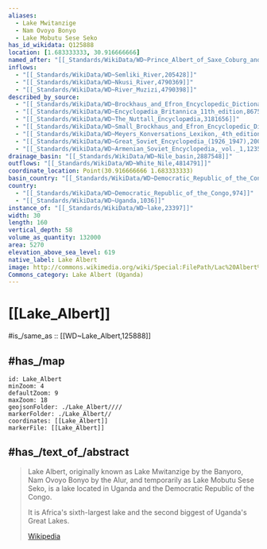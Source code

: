 ```yaml
---
aliases:
  - Lake Mwitanzige
  - Nam Ovoyo Bonyo
  - Lake Mobutu Sese Seko
has_id_wikidata: Q125888
location: [1.683333333, 30.916666666]
named_after: "[[_Standards/WikiData/WD~Prince_Albert_of_Saxe_Coburg_and_Gotha,152245]]"
inflows:
  - "[[_Standards/WikiData/WD~Semliki_River,205428]]"
  - "[[_Standards/WikiData/WD~Nkusi_River,4790369]]"
  - "[[_Standards/WikiData/WD~River_Muzizi,4790398]]"
described_by_source:
  - "[[_Standards/WikiData/WD~Brockhaus_and_Efron_Encyclopedic_Dictionary,602358]]"
  - "[[_Standards/WikiData/WD~Encyclopædia_Britannica_11th_edition,867541]]"
  - "[[_Standards/WikiData/WD~The_Nuttall_Encyclopædia,3181656]]"
  - "[[_Standards/WikiData/WD~Small_Brockhaus_and_Efron_Encyclopedic_Dictionary,19180675]]"
  - "[[_Standards/WikiData/WD~Meyers_Konversations_Lexikon,_4th_edition_(1885_1890),19219752]]"
  - "[[_Standards/WikiData/WD~Great_Soviet_Encyclopedia_(1926_1947),20078554]]"
  - "[[_Standards/WikiData/WD~Armenian_Soviet_Encyclopedia,_vol._1,123560817]]"
drainage_basin: "[[_Standards/WikiData/WD~Nile_basin,2887548]]"
outflows: "[[_Standards/WikiData/WD~White_Nile,4814791]]"
coordinate_location: Point(30.916666666 1.683333333)
basin_country: "[[_Standards/WikiData/WD~Democratic_Republic_of_the_Congo,974]]"
country:
  - "[[_Standards/WikiData/WD~Democratic_Republic_of_the_Congo,974]]"
  - "[[_Standards/WikiData/WD~Uganda,1036]]"
instance_of: "[[_Standards/WikiData/WD~lake,23397]]"
width: 30
length: 160
vertical_depth: 58
volume_as_quantity: 132000
area: 5270
elevation_above_sea_level: 619
native_label: Lake Albert
image: http://commons.wikimedia.org/wiki/Special:FilePath/Lac%20Albert%202.jpg
Commons_category: Lake Albert (Uganda)
---
```


# [[Lake_Albert]] 

#is_/same_as :: [[WD~Lake_Albert,125888]] 

## #has_/map 

```leaflet
id: Lake_Albert
minZoom: 4 
defaultZoom: 9 
maxZoom: 18
geojsonFolder: ./Lake_Albert////
markerFolder: ./Lake_Albert//
coordinates: [[Lake_Albert]] 
markerFile: [[Lake_Albert]] 
```


## #has_/text_of_/abstract 

> Lake Albert, originally known as Lake Mwitanzige by the Banyoro, Nam Ovoyo Bonyo by the Alur, 
> and temporarily as Lake Mobutu Sese Seko, 
> is a lake located in Uganda and the Democratic Republic of the Congo. 
> 
> It is Africa's sixth-largest lake and the second biggest of Uganda's Great Lakes.
>
> [Wikipedia](https://en.wikipedia.org/wiki/Lake%20Albert%20(Africa)) 

